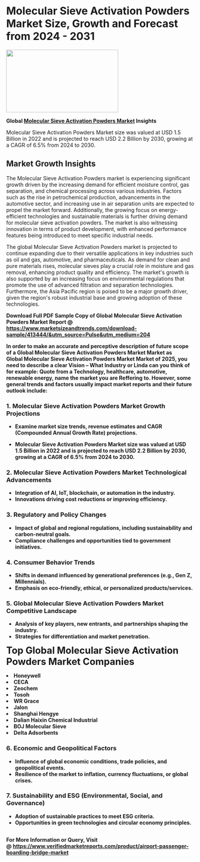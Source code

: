 <H1>Molecular Sieve Activation Powders Market Size, Growth and Forecast from 2024 - 2031</H1><img class="aligncenter size-medium wp-image-584254" src="https://thirdeyenews.in/wp-content/uploads/2024/09/Global-Market-Research-300x168.jpeg" alt="" width="300" height="168" /><p><strong>Global&nbsp;<a href="https://www.marketsizeandtrends.com/download-sample/413444/&amp;utm_source=Pulse&amp;utm_medium=204">Molecular Sieve Activation Powders Market</a> Insights</strong></p><p>Molecular Sieve Activation Powders Market size was valued at USD 1.5 Billion in 2022 and is projected to reach USD 2.2 Billion by 2030, growing at a CAGR of 6.5% from 2024 to 2030.</p><p><h2>Market Growth Insights</h2> <p>The Molecular Sieve Activation Powders market is experiencing significant growth driven by the increasing demand for efficient moisture control, gas separation, and chemical processing across various industries. Factors such as the rise in petrochemical production, advancements in the automotive sector, and increasing use in air separation units are expected to propel the market forward. Additionally, the growing focus on energy-efficient technologies and sustainable materials is further driving demand for molecular sieve activation powders. The market is also witnessing innovation in terms of product development, with enhanced performance features being introduced to meet specific industrial needs.</p> <p><strong></strong></p> <p>The global Molecular Sieve Activation Powders market is projected to continue expanding due to their versatile applications in key industries such as oil and gas, automotive, and pharmaceuticals. As demand for clean and pure materials rises, molecular sieves play a crucial role in moisture and gas removal, enhancing product quality and efficiency. The market's growth is also supported by an increasing focus on environmental regulations that promote the use of advanced filtration and separation technologies. Furthermore, the Asia Pacific region is poised to be a major growth driver, given the region's robust industrial base and growing adoption of these technologies.</p> <p><strong></p><p><span class=""><strong>Download Full PDF Sample Copy of Global Molecular Sieve Activation Powders Market Report</strong> @ <a href="https://www.marketsizeandtrends.com/download-sample/413444/&amp;utm_source=Pulse&amp;utm_medium=204" target="_blank">https://www.marketsizeandtrends.com/download-sample/413444/&amp;utm_source=Pulse&amp;utm_medium=204</a></span></p><p>In order to make an accurate and perceptive description of future scope of a Global&nbsp;Molecular Sieve Activation Powders Market Market as Global&nbsp;Molecular Sieve Activation Powders Market Market of 2025, you need to describe a clear Vision &ndash; What Industry or Linda can you think of for example: Quote from a Technology, healthcare, automotive, renewable energy, name the market you are Reffering to. However, some general trends and factors usually impact market reports and their future outlook include:</p><h3>1.&nbsp;<strong>Molecular Sieve Activation Powders Market Growth Projections</strong></h3><ul><li>Examine market size trends, revenue estimates and CAGR (Compounded Annual Growth Rate) projections.</li><li><p>Molecular Sieve Activation Powders Market size was valued at USD 1.5 Billion in 2022 and is projected to reach USD 2.2 Billion by 2030, growing at a CAGR of 6.5% from 2024 to 2030.</p></li></ul><h3>2.&nbsp;<strong>Molecular Sieve Activation Powders Market Technological Advancements</strong></h3><ul><li>Integration of AI, IoT, blockchain, or automation in the industry.</li><li>Innovations driving cost reductions or improving efficiency.</li></ul><h3>3.&nbsp;<strong>Regulatory and Policy Changes</strong></h3><ul><li>Impact of global and regional regulations, including sustainability and carbon-neutral goals.</li><li>Compliance challenges and opportunities tied to government initiatives.</li></ul><h3>4.&nbsp;<strong>Consumer Behavior Trends</strong></h3><ul><li>Shifts in demand influenced by generational preferences (e.g., Gen Z, Millennials).</li><li>Emphasis on eco-friendly, ethical, or personalized products/services.</li></ul><h3>5.&nbsp;<strong>Global Molecular Sieve Activation Powders Market Competitive Landscape</strong></h3><ul><li>Analysis of key players, new entrants, and partnerships shaping the industry.</li><li>Strategies for differentiation and market penetration.</li></ul><p data-pm-slice="1 1 []"><span style="color: inherit; font-family: inherit; font-size: 25px;">Top Global Molecular Sieve Activation Powders Market Companies</span></p><div class="" data-test-id=""><p><li>Honeywell</li><li> CECA</li><li> Zeochem</li><li> Tosoh</li><li> WR Grace</li><li> Jalon</li><li> Shanghai Hengye</li><li> Dalian Haixin Chemical Industrial</li><li> BOJ Molecular Sieve</li><li> Delta Adsorbents</li></p></div><h3>6.&nbsp;<strong>Economic and Geopolitical Factors</strong></h3><ul><li>Influence of global economic conditions, trade policies, and geopolitical events.</li><li>Resilience of the market to inflation, currency fluctuations, or global crises.</li></ul><h3>7.&nbsp;<strong>Sustainability and ESG (Environmental, Social, and Governance)</strong></h3><ul><li>Adoption of sustainable practices to meet ESG criteria.</li><li>Opportunities in green technologies and circular economy principles.</li></ul><h2><strong style="font-size: 14px;">For More Information or Query, Visit @&nbsp;</strong><a style="background-color: #ffffff; font-size: 14px;" href="https://www.marketsizeandtrends.com/report/molecular-sieve-activation-powders-market/" target="_blank">https://www.verifiedmarketreports.com/product/airport-passenger-boarding-bridge-market</a></h2>
